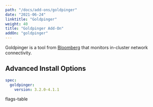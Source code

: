```yaml
---
path: "/docs/add-ons/goldpinger"
date: "2021-06-24"
linktitle: "Goldpinger"
weight: 40
title: "Goldpinger Add-On"
addOn: "goldpinger"
---
```

Goldpinger is a tool from [Bloomberg](https://github.com/bloomberg/goldpinger) that monitors in-cluster network connectivity.

## Advanced Install Options

```yaml
spec:
  goldpinger:
    version: 3.2.0-4.1.1
```

flags-table
